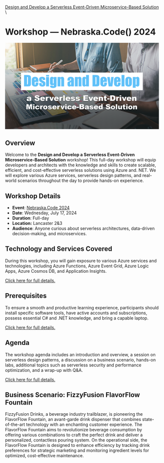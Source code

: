 [Design and Develop a Serverless Event-Driven Microservice-Based Solution](https://github.com/TaleLearnCode/EDAMicroserviceWorkshop) \ 

# Workshop — Nebraska.Code() 2024

![Design and Develop a Serverless Event-Driven Microservice-Based Solution](./assets/Thumbnail.png)

## Overview

Welcome to the **Design and Develop a Serverless Event-Driven Microservice-Based Solution** workshop! This full-day workshop will equip developers and architects with the knowledge and skills to create scalable, efficient, and cost-effective serverless solutions using Azure and. NET. We will explore various Azure services, serverless design patterns, and real-world scenarios throughout the day to provide hands-on experience.

## Workshop Details

- **Event**: [Nebraska.Code 2024](https://whova.com/web/hNiJdTa6x0fXwYih-GVzq-m8-pq5dthqOzaSMWeJL5g%3D/)
- **Date**: Wednesday, July 17, 2024
- **Duration**: Full-day
- **Location:** Lancaster 2&3
- **Audience**: Anyone curious about serverless architectures, data-driven decision-making, and microservices.

## Technology and Services Covered

During this workshop, you will gain exposure to various Azure services and technologies, including Azure Functions, Azure Event Grid, Azure Logic Apps, Azure Cosmos DB, and Application Insights.

[Click here for full details.](technologies-and-services-covered.md) 

## Prerequisites

To ensure a smooth and productive learning experience, participants should install specific software tools, have active accounts and subscriptions, possess essential C# and .NET knowledge, and bring a capable laptop.

[Click here for full details.](prerequisites.md) 

## Agenda

The workshop agenda includes an introduction and overview, a session on serverless design patterns, a discussion on a business scenario, hands-on labs, additional topics such as serverless security and performance optimization, and a wrap-up with Q&A.

[Click here for full details.](agenda.md) 

## Business Scenario: FizzyFusion FlavorFlow Fountain

FizzyFusion Drinks, a beverage industry trailblazer, is pioneering the FlavorFlow Fountain, an avant-garde drink dispenser that combines state-of-the-art technology with an enchanting customer experience. The FlavorFlow Fountain aims to revolutionize beverage consumption by offering various combinations to craft the perfect drink and deliver a personalized, contactless pouring system. On the operational side, the FlavorFlow Fountain is designed to enhance efficiency by tracking drink preferences for strategic marketing and monitoring ingredient levels for optimized, cost-effective maintenance.
